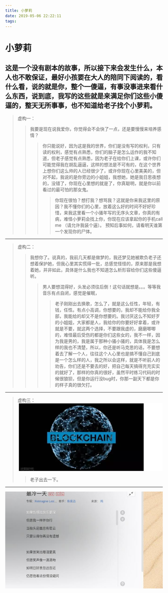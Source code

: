 ```yaml
---
title: 小萝莉
date: 2019-05-06 22:22:11
tags:
---
```

# 小萝莉
**这是一个没有剧本的故事，所以接下来会发生什么，本人也不敢保证，最好小孩要在大人的陪同下阅读的，看什么看，说的就是你，整个一傻逼，有事没事进来看什么东西，说到底，我写的这些就是来满足你们这些小傻逼的，整天无所事事，也不知道给老子找个小萝莉。**
----
> 虚构一：
>> 我要是现在说我爱你，你觉得会不会快了一点，还是要慢慢来培养感情？
>>> 你只能说好，因为这是我的世界，你们是没有写的权利，只有读的权利，感觉有点熟悉，你们的脑子是怎么运作的我不知道，但老子感觉有点熟悉，因为老子在给你们上课，或许你们可能觉得我在胡乱逼逼，这样的想法是不可有的，在这个世界上想你们这么帅的人已经很少了，或许你现在心里美美的，但对不起，我说的是你旁边的小姐姐，我想她，她是我日思夜想的，没错了，你现在心里想的就是了，你真聪明，就是你以前看过的最可怕的那女鬼。
>>>> 你现在很怕？想打我？想骂我？这就是你来我这里的原因？我不懂你们的心里，放着这么好的时间不好好珍惜，来我这里看一个小骚年写的无序头文章，你真的有病，难怪小萝莉会找上你，你现在应该拿起你的手机call me （请允许我装个逼）。
>>>> 预知后事如何，请看明天谁第一个发现你的尸体。

----
> 虚构二：
>> 我想你了。说真的，我前几天都是做梦的，我还梦见她被欺负老子还想着保护她，但我心里其实慌得一批，总感觉怪怪的，原来那是我想着她，并非如此，具体是什么我也不知道怎么析形容给你们这些傻逼听。
>>> 男人要想混得好，头发必须往后倒！这句话就想是。。。等等我音乐有点自闭，感觉是催眠，
>>>> 老子刚刚出去换歌，怎么了，就是这么任性，年轻，有钱，任性。有点小高调，你想要的，我却不能给你我全部，我能给的却又不是你想要的。我讨厌这么不知好歹的小姐姐，大家都是人，我给你的你要好好拿着，或许就是不要，就这两个选择，不要跟我虚的，磨磨唧唧的，难怪最后受伤的都是你们这些女的，我不一样，因为我是男的，我是属于那种小骚小骚的，具体我是怎么样的我也不清楚，所以，你还是听马克思的话，不要想着去了解一个人，往往这个人心里也是搞不懂自己到底是一个怎么样的人，我之所以会这样，就是不听前人的劝告，你们还是不要去的好，把自己每天搞得充充实实的就好了，那样的你真的很好，虽然平时练习代码的时候很狼狈，但是你运行没bug时，你那一副天下都是你的样子真的很欠打。
----
> 虚构三：![大哥](小萝莉/test.png)
>> 老子出去一下。
----
![test](小萝莉/sda.jpg)